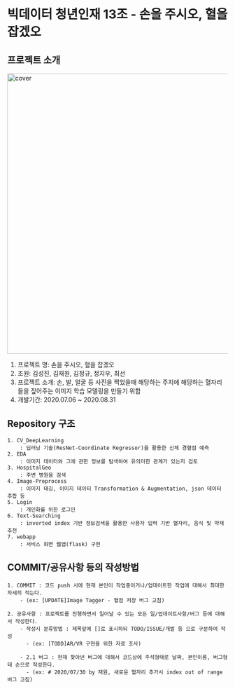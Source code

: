 # 빅데이터 청년인재 13조 - 손을 주시오, 혈을 잡겠오

## 프로젝트 소개
  <img width="640" alt="cover" src="https://user-images.githubusercontent.com/63584973/91728824-9dbe8f80-ebde-11ea-89c9-4efb5f2c1327.png">
  
  1. 프로젝트 명: 손을 주시오, 혈을 잡겠오  
  2. 조원: 김성진, 김재원, 김정규, 정지우, 최선  
  3. 프로젝트 소개: 손, 발, 얼굴 등 사진을 찍었을때 해당하는 주치에 해당하는 혈자리들을 짚어주는 이미지 학습 모델링을 만들기 위함  
  4. 개발기간: 2020.07.06 ~ 2020.08.31   


  
## Repository 구조

    1. CV_DeepLearning 
        : 딥러닝 기술(ResNet-Coordinate Regressor)을 활용한 신체 경혈점 예측
    2. EDA 
        : 이미지 데이터와 그에 관한 정보를 탐색하여 유의미한 관계가 있는지 검토
    3. HospitalGeo 
        : 주변 병원을 검색
    4. Image-Preprocess 
        : 이미지 태깅, 이미지 데이터 Transformation & Augmentation, json 데이터 추합 등
    5. Login 
        : 개인화를 위한 로그인
    6. Text-Searching 
        : inverted index 기반 정보검색을 활용한 사용자 입력 기반 혈자리, 음식 및 약재 추천
    7. webapp 
        : 서비스 화면 웹앱(flask) 구현
    
  
## COMMIT/공유사항 등의 작성방법
    1. COMMIT : 코드 push 시에 현재 본인이 작업중이거나/업데이트한 작업에 대해서 최대한 자세히 적는다.
        - (ex: [UPDATE]Image Tagger - 혈점 저장 버그 고침)

    2. 공유사항 : 프로젝트를 진행하면서 일어날 수 있는 모든 일/업데이트사항/버그 등에 대해서 작성한다.
        - 작성시 분류방법 : 제목앞에 []로 표시하되 TODO/ISSUE/개발 등 으로 구분하여 작성
          - (ex: [TODD]AR/VR 구현을 위한 자료 조사)

        - 2.1 버그 : 현재 찾아낸 버그에 대해서 코드상에 주석형태로 날짜, 본인이름, 버그형태 순으로 작성한다.
          - (ex: # 2020/07/30 by 재원, 새로운 혈자리 추가시 index out of range 버그 고침)
